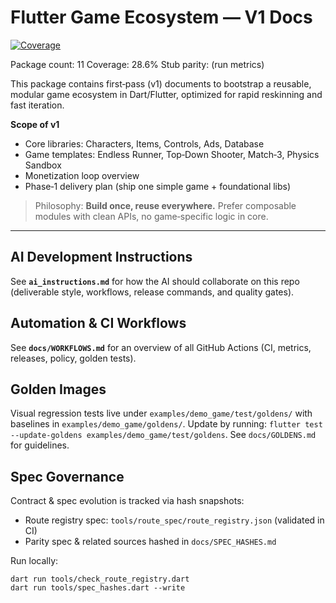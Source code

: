 # Flutter Game Ecosystem — V1 Docs

<!-- Badges -->
<p>
	<a href="docs/METRICS.md">
		<img alt="Coverage" src="https://img.shields.io/endpoint?url=https://raw.githubusercontent.com/6hostsRus/flutter_game_ecosystem/main/docs/badges/coverage.json" />
	</a>
</p>

<!-- AUTO:README_PACKAGE_COUNT -->Package count: 11<!-- END -->
<!-- AUTO:README_COVERAGE -->Coverage: 28.6%<!-- END -->
<!-- AUTO:README_STUB_PARITY -->Stub parity: (run metrics)<!-- END -->

This package contains first‑pass (v1) documents to bootstrap a reusable, modular game ecosystem in Dart/Flutter,
optimized for rapid reskinning and fast iteration.

**Scope of v1**

-    Core libraries: Characters, Items, Controls, Ads, Database
-    Game templates: Endless Runner, Top‑Down Shooter, Match‑3, Physics Sandbox
-    Monetization loop overview
-    Phase‑1 delivery plan (ship one simple game + foundational libs)

> Philosophy: **Build once, reuse everywhere.** Prefer composable modules with clean APIs, no game‑specific logic in core.

---

## AI Development Instructions

See **`ai_instructions.md`** for how the AI should collaborate on this repo (deliverable style, workflows, release commands, and quality gates).

## Automation & CI Workflows

See **`docs/WORKFLOWS.md`** for an overview of all GitHub Actions (CI, metrics, releases, policy, golden tests).

## Golden Images

Visual regression tests live under `examples/demo_game/test/goldens/` with baselines in `examples/demo_game/goldens/`. Update by running:
`flutter test --update-goldens examples/demo_game/test/goldens`.
See `docs/GOLDENS.md` for guidelines.

## Spec Governance

Contract & spec evolution is tracked via hash snapshots:

-    Route registry spec: `tools/route_spec/route_registry.json` (validated in CI)
-    Parity spec & related sources hashed in `docs/SPEC_HASHES.md`

Run locally:

```
dart run tools/check_route_registry.dart
dart run tools/spec_hashes.dart --write
```
